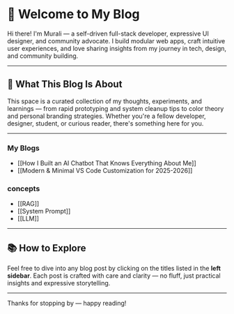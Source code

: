 # 👋 Welcome to My Blog

Hi there! I'm Murali — a self-driven full-stack developer, expressive UI designer, and community advocate. I build modular web apps, craft intuitive user experiences, and love sharing insights from my journey in tech, design, and community building.

---

## 📝 What This Blog Is About

This space is a curated collection of my thoughts, experiments, and learnings — from rapid prototyping and system cleanup tips to color theory and personal branding strategies. Whether you're a fellow developer, designer, student, or curious reader, there's something here for you.

---

### My Blogs
- [[How I Built an AI Chatbot That Knows Everything About Me]]
- [[Modern & Minimal VS Code Customization for 2025-2026]]


### concepts
- [[RAG]]
- [[System Prompt]]
- [[LLM]]

---
## 📚 How to Explore

Feel free to dive into any blog post by clicking on the titles listed in the **left sidebar**. Each post is crafted with care and clarity — no fluff, just practical insights and expressive storytelling.

---

Thanks for stopping by — happy reading!
